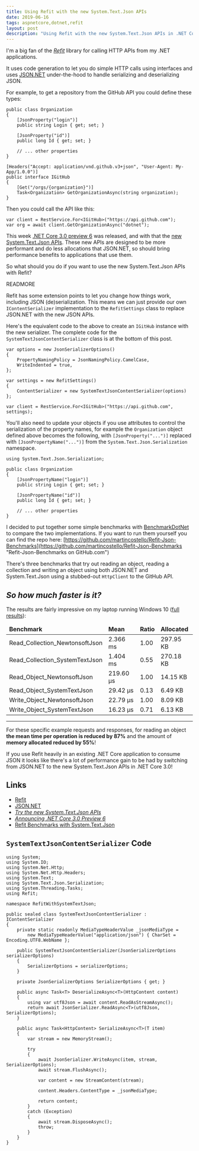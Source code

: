 ```yaml
---
title: Using Refit with the new System.Text.Json APIs
date: 2019-06-16
tags: aspnetcore,dotnet,refit
layout: post
description: "Using Refit with the new System.Text.Json APIs in .NET Core 3.0 to boost performance"
---
```


I'm a big fan of the [_Refit_](https://github.com/reactiveui/refit "Refit on GitHub.com") library for calling HTTP APIs from my .NET applications.

It uses code generation to let you do simple HTTP calls using interfaces and uses [JSON.NET](https://www.newtonsoft.com/json "JSON.NET website") under-the-hood to handle serializing and deserializing JSON.

For example, to get a repository from the GitHub API you could define these types:

```
public class Organization
{
    [JsonProperty("login")]
    public string Login { get; set; }

    [JsonProperty("id")]
    public long Id { get; set; }

    // ... other properties
}

[Headers("Accept: application/vnd.github.v3+json", "User-Agent: My-App/1.0.0")]
public interface IGitHub
{
    [Get("/orgs/{organization}")]
    Task<Organization> GetOrganizationAsync(string organization);
}
```

Then you could call the API like this:

```
var client = RestService.For<IGitHub>("https://api.github.com");
var org = await client.GetOrganizationAsync("dotnet");
```

This week [.NET Core 3.0 preview 6](https://devblogs.microsoft.com/dotnet/announcing-net-core-3-0-preview-6/ "Announcing .NET Core 3.0 Preview 6") was released, and with that the [new System.Text.Json APIs](https://devblogs.microsoft.com/dotnet/try-the-new-system-text-json-apis/ "Try the new System.Text.Json APIs"). These new APIs are designed to be more performant and do less allocations that JSON.NET, so should bring performance benefits to applications that use them.

So what should you do if you want to use the new System.Text.Json APIs with Refit?

READMORE

Refit has some extension points to let you change how things work, including JSON (de)serialization. This means we can just provide our own `IContentSerializer` implementation to the `RefitSettings` class to replace JSON.NET with the new JSON APIs.

Here's the equivalent code to the above to create an `IGitHub` instance with the new serializer. The complete code for the `SystemTextJsonContentSerializer` class is at the bottom of this post.

```
var options = new JsonSerializerOptions()
{
    PropertyNamingPolicy = JsonNamingPolicy.CamelCase,
    WriteIndented = true,
};

var settings = new RefitSettings()
{
    ContentSerializer = new SystemTextJsonContentSerializer(options)
};

var client = RestService.For<IGitHub>("https://api.github.com", settings);
```

You'll also need to update your objects if you use attributes to control the serialization of the property names, for example the `Organization` object defined above becomes the following, with `[JsonProperty("...")]` replaced with `[JsonPropertyName("...")]` from the `System.Text.Json.Serialization` namespace.

```
using System.Text.Json.Serialization;

public class Organization
{
    [JsonPropertyName("login")]
    public string Login { get; set; }

    [JsonPropertyName("id")]
    public long Id { get; set; }

    // ... other properties
}
```

I decided to put together some simple benchmarks with [BenchmarkDotNet](https://github.com/dotnet/BenchmarkDotNet "BenchmarkDotNet on GitHub.com") to compare the two implementations. If you want to run them yourself you can find the repo here: [https://github.com/martincostello/Refit-Json-Benchmarks](https://github.com/martincostello/Refit-Json-Benchmarks "Refit-Json-Benchmarks on GitHub.com")

There's three benchmarks that try out reading an object, reading a collection and writing an object using both JSON.NET and System.Text.Json using a stubbed-out `HttpClient` to the GitHub API.

## _So how much faster is it?_

The results are fairly impressive on my laptop running Windows 10 ([full results](https://github.com/martincostello/Refit-Json-Benchmarks#results "Benchmark results")):

<!-- markdownlint-disable-file MD033 -->

<table>
  <thead>
    <tr>
      <td><strong>Benchmark</strong></td>
      <td><strong>Mean</strong></td>
      <td><strong>Ratio</strong></td>
      <td><strong>Allocated</strong></td>
    </tr>
  </thead>
  <tbody>
    <tr>
      <td>Read_Collection_NewtonsoftJson</td>
      <td>2.366 ms</td>
      <td>1.00</td>
      <td>297.95 KB</td>
    </tr>
    <tr>
      <td>Read_Collection_SystemTextJson</td>
      <td>1.404 ms</td>
      <td>0.55</td>
      <td>270.18 KB</td>
    </tr>
    <tr>
      <td>Read_Object_NewtonsoftJson</td>
      <td>219.60 μs</td>
      <td>1.00</td>
      <td>14.15 KB</td>
    </tr>
    <tr>
      <td>Read_Object_SystemTextJson</td>
      <td>29.42 μs</td>
      <td>0.13</td>
      <td>6.49 KB</td>
    </tr>
    <tr>
      <td>Write_Object_NewtonsoftJson</td>
      <td>22.79 μs</td>
      <td>1.00</td>
      <td>8.09 KB</td>
    </tr>
    <tr>
      <td>Write_Object_SystemTextJson</td>
      <td>16.23 μs</td>
      <td>0.71</td>
      <td>6.13 KB</td>
    </tr>
  </tbody>
</table>

<hr/>

For these specific example requests and responses, for reading an object **the mean time per operation is reduced by 87%** and the amount of **memory allocated reduced by 55%**!

If you use Refit heavily in an existing .NET Core application to consume JSON it looks like there's a lot of performance gain to be had by switching from JSON.NET to the new System.Text.Json APIs in .NET Core 3.0!

## Links

- [Refit](https://github.com/reactiveui/refit)
- [JSON.NET](https://www.newtonsoft.com/json)
- [_Try the new System.Text.Json APIs_](https://devblogs.microsoft.com/dotnet/try-the-new-system-text-json-apis/)
- [_Announcing .NET Core 3.0 Preview 6_](https://devblogs.microsoft.com/dotnet/announcing-net-core-3-0-preview-6/)
- [Refit Benchmarks with System.Text.Json](https://github.com/martincostello/Refit-Json-Benchmarks)

## `SystemTextJsonContentSerializer` Code

```
using System;
using System.IO;
using System.Net.Http;
using System.Net.Http.Headers;
using System.Text;
using System.Text.Json.Serialization;
using System.Threading.Tasks;
using Refit;

namespace RefitWithSystemTextJson;

public sealed class SystemTextJsonContentSerializer : IContentSerializer
{
    private static readonly MediaTypeHeaderValue _jsonMediaType =
        new MediaTypeHeaderValue("application/json") { CharSet = Encoding.UTF8.WebName };

    public SystemTextJsonContentSerializer(JsonSerializerOptions serializerOptions)
    {
        SerializerOptions = serializerOptions;
    }

    private JsonSerializerOptions SerializerOptions { get; }

    public async Task<T> DeserializeAsync<T>(HttpContent content)
    {
        using var utf8Json = await content.ReadAsStreamAsync();
        return await JsonSerializer.ReadAsync<T>(utf8Json, SerializerOptions);
    }

    public async Task<HttpContent> SerializeAsync<T>(T item)
    {
        var stream = new MemoryStream();

        try
        {
            await JsonSerializer.WriteAsync(item, stream, SerializerOptions);
            await stream.FlushAsync();

            var content = new StreamContent(stream);

            content.Headers.ContentType = _jsonMediaType;

            return content;
        }
        catch (Exception)
        {
            await stream.DisposeAsync();
            throw;
        }
    }
}
```
